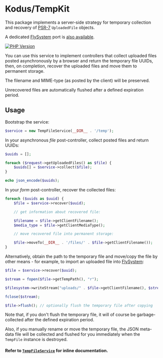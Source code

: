 Kodus/TempKit
=============

This package implements a server-side strategy for temporary collection and
recovery of [PSR-7](http://www.php-fig.org/psr/psr-7/) `UploadedFile` objects.

A dedicated [FlySystem](https://flysystem.thephpleague.com/) port is
[also available](https://github.com/kodus/tempkit-fs).

[![PHP Version](https://img.shields.io/badge/php-7.0%2B-blue.svg)](https://packagist.org/packages/kodus/tempkit)

You can use this service to implement controllers that collect uploaded files
posted asynchronously by a browser and return the temporary file UUIDs, then,
on completion, recover the uploaded files and move them to permanent storage.

The filename and MIME-type (as posted by the client) will be preserved. 

Unrecovered files are automatically flushed after a defined expiration period.

## Usage

Bootstrap the service:

```php
$service = new TempFileService(__DIR__ . '/temp');
```

In your asynchronous *file* post-controller, collect posted files and return UUIDs:

```php
$uuids = [];

foreach ($request->getUploadedFiles() as $file) {
    $uuids[] = $service->collect($file);
}

echo json_encode($uuids);
```

In your *form* post-controller, recover the collected files:

```php
foreach ($uuids as $uuid) {
    $file = $service->recover($uuid);

    // get information about recovered file:

    $filename = $file->getClientFilename();
    $media_type = $file->getClientMediaType();

    // move recovered file into permanent storage:

    $file->moveTo(__DIR__ . '/files/' . $file->getClientFilename());
}
```

Alternatively, obtain the path to the temporary file and move/copy the file by other means - for
example, to import an uploaded file into [FlySystem](https://flysystem.thephpleague.com/recipes/):

```php
$file = $service->recover($uuid);

$stream = fopen($file->getTempPath(), "r");

$filesystem->writeStream("uploads/" . $file->getClientFilename(), $stream);

fclose($stream);

$file->flush(); // optionally flush the temporary file after copying
```

Note that, if you don't flush the temporary file, it will of course be garbage-collected after
the defined expiration period.

Also, if you manually rename or move the temporary file, the JSON meta-data file will be collected
and flushed for you immediately when the `TempFile` instance is destroyed.

#### Refer to [`TempFileService`](src/TempFileService.php) for inline documentation.
